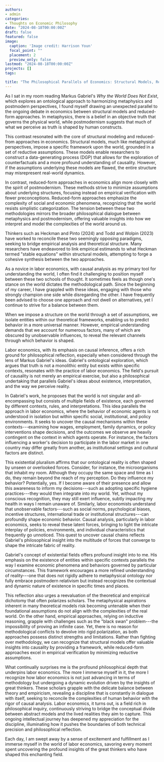 ```yaml
---
authors:
- admin
categories:
- Thoughts on Economic Philosophy
date: "2024-08-18T00:00:00Z"
draft: false
featured: false
image:
  caption: 'Image credit: Harrison Youn'
  focal_point: ""
  placement: 2
  preview_only: false
lastmod: "2024-08-18T00:00:00Z"
projects: []
tags:

title: "The Philosophical Parallels of Economics: Structural Models, Reduced-Form Approaches, and the Search for Truth"
---
```

As I sat in my room reading Markus Gabriel's *Why the World Does Not Exist*, which explores an ontological approach to harmonizing metaphysics and postmodern perspectives, I found myself drawing an unexpected parallel to the ongoing debate in economics between structural models and reduced-form approaches. In metaphysics, there is a belief in an objective truth that governs the physical world, while postmodernism suggests that much of what we perceive as truth is shaped by human constructs.

This contrast resonated with the core of structural modeling and reduced-from approaches in economics. Structural models, much like metaphysical perspectives, impose a specific framework upon the world, grounded in a set of reductive assumptions. These models enable researchers to construct a data-generating process (DGP) that allows for the exploration of counterfactuals and a more profound understanding of causality. However, if the assumptions underlying these models are flawed, the entire structure may misrepresent real-world dynamics.

In contrast, reduced-form approaches in economics align more closely with the spirit of postmodernism. These methods strive to minimize assumptions about underlying structures, focusing instead on empirical verification with fewer preconceptions. Reduced-form approaches emphasize the complexity of social and economic phenomena, recognizing that the world resists simplistic categorization. The tension between these two methodologies mirrors the broader philosophical dialogue between metaphysics and postmodernism, offering valuable insights into how we interpret and model the complexities of the world around us.

Thinkers such as Heckman and Pinto (2024) and Todd and Wolpin (2023) have worked to reconcile these two seemingly opposing paradigms, seeking to bridge empirical analysis and theoretical structure. Many researchers have endeavored to link empirical estimands to what Heckman termed "stable equations" within structural models, attempting to forge a cohesive synthesis between the two approaches.

As a novice in labor economics, with causal analysis as my primary tool for understanding the world, I often find it challenging to position myself between these two schools of thought. It sometimes feels as though one's stance on the world dictates the methodological path. Since the beginning of my career, I have grappled with these ideas, engaging with those who strongly champion one side while disregarding the other. I have frequently been advised to choose one approach and not dwell on alternatives, yet I continue to strive for a balance between them.

When we impose a structure on the world through a set of assumptions, we isolate entities within our theoretical frameworks, enabling us to predict behavior in a more universal manner. However, empirical understanding demands that we account for numerous factors, many of which are obscured by unobservable influences, to reveal the relevant channels through which behavior is shaped.


Labor economics, with its emphasis on causal inference, offers a rich ground for philosophical reflection, especially when considered through the lens of Markus Gabriel's ideas. Gabriel's ontological exploration, which argues that truth is not a monolithic entity but exists within specific contexts, resonates with the practice of labor economics. The field's pursuit of causality is not merely an empirical exercise, but also a philosophical undertaking that parallels Gabriel's ideas about existence, interpretation, and the way we perceive reality.

In Gabriel's work, he proposes that the world is not singular and all-encompassing but consists of multiple fields of existence, each governed by different contexts, rules, and interpretations. This idea parallels the approach in labor economics, where the behavior of economic agents is not understood in isolation but within specific social, institutional, and policy environments. It seeks to uncover the causal mechanisms within these contexts---examining how wages, employment, family dynamics, or policy interventions shape decisions, and the outcomes we observe are heavily contingent on the context in which agents operate. For instance, the factors influencing a worker's decision to participate in the labor market in one country may differ greatly from another, as institutional settings and cultural factors are distinct.

This existential pluralism affirms that our ontological reality is often shaped by unseen or overlooked forces. Consider, for instance, the microorganisms that inhabit my room. Although they occupy the same space and time as I do, they remain beyond the reach of my perception. Do they influence my behavior? Potentially, yes. If I become aware of their presence and allow this awareness to inform my decisions---such as adopting specific hygiene practices---they would then integrate into my world. Yet, without my conscious recognition, they may still exert influence, subtly impacting my health in ways I remain unaware of. Similarly, labor economists understand that unobservable factors---such as social norms, psychological biases, incentive structures, international trade or institutional structures---can profoundly shape economic behavior. Causal analysis, particularly in labor economics, seeks to reveal these latent forces, bringing to light the intricate interplay of policies, environments, and individual characteristics that frequently go unnoticed. This quest to uncover causal chains reflects Gabriel's philosophical insight into the multitude of forces that converge to shape the intricate fabric of reality.


Gabriel's concept of existential fields offers profound insight into to me. His emphasis on the existence of entities within specific contexts parallels the way I examine economic phenomena and behaviors governed by particular circumstances. This framework encourages a more refined understanding of reality---one that does not rigidly adhere to metaphysical ontology nor fully embrace postmodern relativism but instead recognizes the contextual and dynamic nature of existence in specific times and places.

This reflection also urges a reevaluation of the theoretical and empirical dichotomy that often polarizes scholars. The metaphysical aspirations inherent in many theoretical models risk becoming untenable when their foundational assumptions do not align with the complexities of the real world. On the other hand, empirical approaches, relying on inductive reasoning, grapple with challenges such as the "black swan" problem---the impossibility of proving an infinite case. Yet, there is no reason for methodological conflicts to devolve into rigid polarization, as both approaches possess distinct strengths and limitations. Rather than fighting over methodology, we can recognize that structural models offer valuable insights into causality by providing a framework, while reduced-form approaches excel in empirical verification by minimizing reductive assumptions. 

What continually surprises me is the profound philosophical depth that underpins labor economics. The more I immerse myself in it, the more I recognize how labor economics is not just advancing in terms of methodology but undergoing a dynamic evolution driven by the insights of great thinkers. These scholars grapple with the delicate balance between theory and empiricism, revealing a discipline that is constantly in dialogue with itself, seeking to reconcile the complexities of human behavior with the rigor of causal analysis. Labor economics, it turns out, is a field rich in philosophical inquiry, continuously striving to bridge the conceptual divide between abstract models and the lived realities they aim to capture. This ongoing intellectual journey has deepened my appreciation for the discipline, illuminating how it pushes the boundaries of both technical precision and philosophical reflection.

Each day, I am swept away by a sense of excitement and fulfillment as I immerse myself in the world of labor economics, savoring every moment spent uncovering the profound insights of the great thinkers who have shaped this enchanting field.
